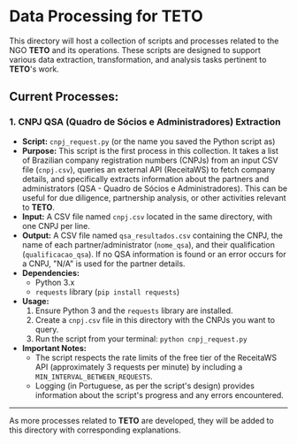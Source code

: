 # Data Processing for TETO

This directory will host a collection of scripts and processes related to the NGO **TETO** and its operations. These scripts are designed to support various data extraction, transformation, and analysis tasks pertinent to **TETO**'s work.

## Current Processes:

### 1. CNPJ QSA (Quadro de Sócios e Administradores) Extraction

* **Script:** `cnpj_request.py` (or the name you saved the Python script as)
* **Purpose:** This script is the first process in this collection. It takes a list of Brazilian company registration numbers (CNPJs) from an input CSV file (`cnpj.csv`), queries an external API (ReceitaWS) to fetch company details, and specifically extracts information about the partners and administrators (QSA - Quadro de Sócios e Administradores). This can be useful for due diligence, partnership analysis, or other activities relevant to **TETO**.
* **Input:** A CSV file named `cnpj.csv` located in the same directory, with one CNPJ per line.
* **Output:** A CSV file named `qsa_resultados.csv` containing the CNPJ, the name of each partner/administrator (`nome_qsa`), and their qualification (`qualificacao_qsa`). If no QSA information is found or an error occurs for a CNPJ, "N/A" is used for the partner details.
* **Dependencies:**
    * Python 3.x
    * `requests` library (`pip install requests`)
* **Usage:**
    1.  Ensure Python 3 and the `requests` library are installed.
    2.  Create a `cnpj.csv` file in this directory with the CNPJs you want to query.
    3.  Run the script from your terminal: `python cnpj_request.py`
* **Important Notes:**
    * The script respects the rate limits of the free tier of the ReceitaWS API (approximately 3 requests per minute) by including a `MIN_INTERVAL_BETWEEN_REQUESTS`.
    * Logging (in Portuguese, as per the script's design) provides information about the script's progress and any errors encountered.

---

As more processes related to **TETO** are developed, they will be added to this directory with corresponding explanations.
